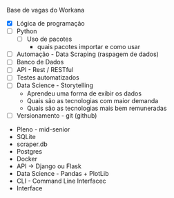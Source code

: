 Base de vagas do Workana
- [x] Lógica de programação
- [ ] Python
	- [ ] Uso de pacotes
		- quais pacotes importar e como usar
- [ ] Automação - Data Scraping (raspagem de dados)
- [ ] Banco de Dados 
- [ ] API - Rest / RESTful
- [ ] Testes automatizados
- [ ] Data Science - Storytelling
	- Aprendeu uma forma de exibir os dados
	- Quais são as tecnologias com maior demanda
	- Quais são as tecnologias mais bem remuneradas
- [ ] Versionamento - git (github)
- Pleno - mid-senior
- SQLite
- scraper.db
- Postgres
- Docker
- API -> Django ou Flask
- Data Science - Pandas + PlotLib
- CLI - Command Line Interfacec
- Interface